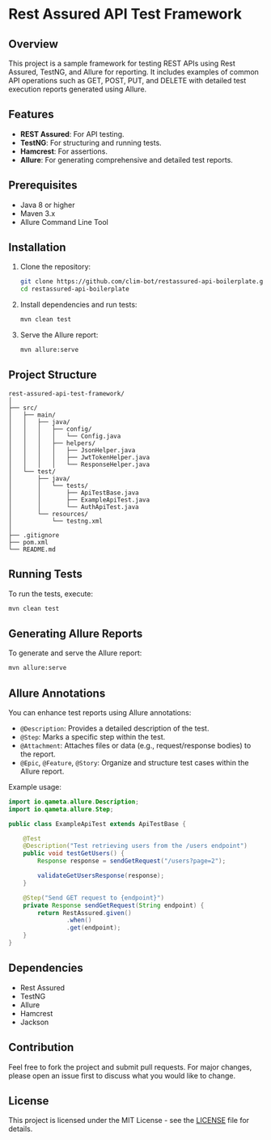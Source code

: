 
# Rest Assured API Test Framework

## Overview

This project is a sample framework for testing REST APIs using Rest Assured, TestNG, and Allure for reporting. It includes examples of common API operations such as GET, POST, PUT, and DELETE with detailed test execution reports generated using Allure.

## Features

- **REST Assured**: For API testing.
- **TestNG**: For structuring and running tests.
- **Hamcrest**: For assertions.
- **Allure**: For generating comprehensive and detailed test reports.

## Prerequisites

- Java 8 or higher
- Maven 3.x
- Allure Command Line Tool

## Installation

1. Clone the repository:

   ```bash
   git clone https://github.com/clim-bot/restassured-api-boilerplate.git
   cd restassured-api-boilerplate
   ```

2. Install dependencies and run tests:

   ```bash
   mvn clean test
   ```

3. Serve the Allure report:

   ```bash
   mvn allure:serve
   ```

## Project Structure

```
rest-assured-api-test-framework/
│
├── src/
│   ├── main/
│   │   ├── java/
│   │   │   ├── config/
│   │   │   │   └── Config.java
│   │   │   ├── helpers/
│   │   │   │   ├── JsonHelper.java
│   │   │   │   ├── JwtTokenHelper.java
│   │   │   │   └── ResponseHelper.java
│   └── test/
│       ├── java/
│       │   └── tests/
│       │       ├── ApiTestBase.java
│       │       ├── ExampleApiTest.java
│       │       └── AuthApiTest.java
│       └── resources/
│           └── testng.xml
│
├── .gitignore
├── pom.xml
└── README.md
```

## Running Tests

To run the tests, execute:

```bash
mvn clean test
```

## Generating Allure Reports

To generate and serve the Allure report:

```bash
mvn allure:serve
```

## Allure Annotations

You can enhance test reports using Allure annotations:

- `@Description`: Provides a detailed description of the test.
- `@Step`: Marks a specific step within the test.
- `@Attachment`: Attaches files or data (e.g., request/response bodies) to the report.
- `@Epic`, `@Feature`, `@Story`: Organize and structure test cases within the Allure report.

Example usage:

```java
import io.qameta.allure.Description;
import io.qameta.allure.Step;

public class ExampleApiTest extends ApiTestBase {

    @Test
    @Description("Test retrieving users from the /users endpoint")
    public void testGetUsers() {
        Response response = sendGetRequest("/users?page=2");

        validateGetUsersResponse(response);
    }

    @Step("Send GET request to {endpoint}")
    private Response sendGetRequest(String endpoint) {
        return RestAssured.given()
                .when()
                .get(endpoint);
    }
}
```

## Dependencies

- Rest Assured
- TestNG
- Allure
- Hamcrest
- Jackson

## Contribution

Feel free to fork the project and submit pull requests. For major changes, please open an issue first to discuss what you would like to change.

## License

This project is licensed under the MIT License - see the [LICENSE](LICENSE) file for details.

